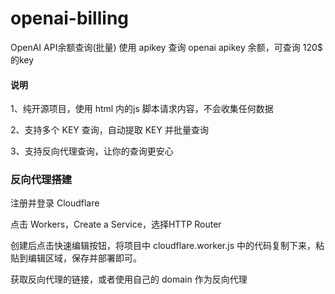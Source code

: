 # openai-billing
OpenAI API余额查询(批量)
使用 apikey 查询 openai apikey 余额，可查询 120$ 的key

#### 说明
1、纯开源项目，使用 html 内的js 脚本请求内容，不会收集任何数据

2、支持多个 KEY 查询，自动提取 KEY 并批量查询

3、支持反向代理查询，让你的查询更安心

### 反向代理搭建
注册并登录 Cloudflare

点击 Workers，Create a Service，选择HTTP Router

创建后点击快速编辑按钮，将项目中 cloudflare.worker.js 中的代码复制下来，粘贴到编辑区域，保存并部署即可。

获取反向代理的链接，或者使用自己的 domain 作为反向代理
